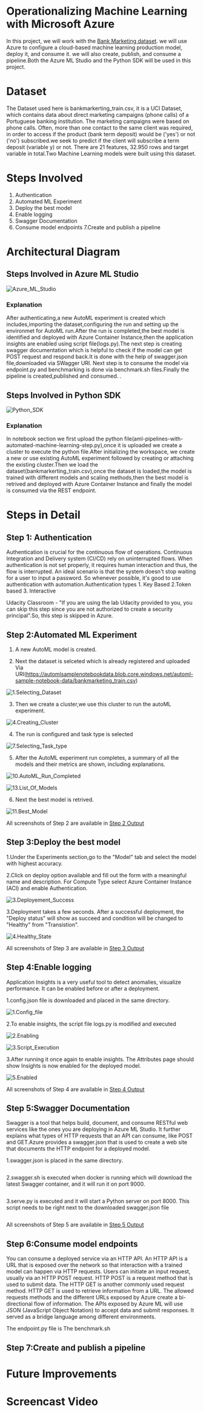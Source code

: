 # Operationalizing Machine Learning with Microsoft Azure

In this project, we will work with the [Bank Marketing dataset](https://github.com/Harini-Pavithra/Machine-Learning-Engineer-with-Microsoft-Azure-Nanodegree/tree/main/Operationalizing%20Machine%20Learning/Dataset). we will use Azure to configure a cloud-based machine learning production model, deploy it, and consume it. we will also create, publish, and consume a pipeline.Both the Azure ML Studio and the Python SDK will be used in this project.

# Dataset
The Dataset used here is bankmarkerting_train.csv, it is a UCI Dataset, which contains data about direct marketing campaigns (phone calls) of a Portuguese banking institution. The marketing campaigns were based on phone calls. Often, more than one contact to the same client was required, in order to access if the product (bank term deposit) would be ('yes') or not ('no') subscribed.we seek to predict if the client will subscribe a term deposit (variable y) or not. There are 21 features, 32.950 rows and target variable in total.Two Machine Learning models were built using this dataset.

# Steps Involved

1. Authentication
2. Automated ML Experiment
3. Deploy the best model
4. Enable logging
5. Swagger Documentation
6. Consume model endpoints
7.Create and publish a pipeline

# Architectural Diagram

## Steps Involved in Azure ML Studio
![Azure_ML_Studio](https://github.com/Harini-Pavithra/Machine-Learning-Engineer-with-Microsoft-Azure-Nanodegree/blob/main/Operationalizing%20Machine%20Learning/Architecture%20Diagram/Azure_ML_Studio.JPG)

### Explanation

After authenticating,a new AutoML experiment is created which includes,importing the dataset,configuring the run and setting up the environmet for AutoML run.After the run is completed,the best model is identified and deployed with Azure Container Instance,then the application insights are enabled using script file(logs.py).The next step is creating swagger documentation which is helpful to check if the model can get POST request and respond back.It is done with the help of swagger.json file,downloaded via SWagger URI. Next step is to consume the model via endpoint.py and benchmarking is done via benchmark.sh files.Finally the pipeline is created,published and consumed.
.

## Steps Involved in Python SDK
![Python_SDK](https://github.com/Harini-Pavithra/Machine-Learning-Engineer-with-Microsoft-Azure-Nanodegree/blob/main/Operationalizing%20Machine%20Learning/Architecture%20Diagram/Python_SDK.JPG)


### Explanation

In notebook section we first upload the python file(aml-pipelines-with-automated-machine-learning-step.py),once it is uploaded we create a cluster to execute the python file.After initializing the workspace, we create a new or use existing AutoML experiment followed by creating or attaching the existing cluster.Then we load the dataset(bankmarkerting_train.csv),once the dataset is loaded,the model is trained with different models and scaling methods,then the best model is retrived and deployed with Azure Container Instance and finally the model is consumed via the REST endpoint.

# Steps in Detail

## Step 1: Authentication

Authentication is crucial for the continuous flow of operations. Continuous Integration and Delivery system (CI/CD) rely on uninterrupted flows. When authentication is not set properly, it requires human interaction and thus, the flow is interrupted. An ideal scenario is that the system doesn't stop waiting for a user to input a password. So whenever possible, it's good to use authentication with automation.Authentication types 1. Key Based 2.Token based 3. Interactive

Udacity Classroom - "If you are using the lab Udacity provided to you, you can skip this step since you are not authorized to create a security principal".So, this step is skipped in Azure.

## Step 2:Automated ML Experiment

1. A new AutoML model is created.

2. Next the dataset is selceted which is already registered and uploaded Via URI(https://automlsamplenotebookdata.blob.core.windows.net/automl-sample-notebook-data/bankmarketing_train.csv)

![1.Selecting_Dataset](https://github.com/Harini-Pavithra/Machine-Learning-Engineer-with-Microsoft-Azure-Nanodegree/blob/main/Operationalizing%20Machine%20Learning/Step%202%20Output/1.Selecting_Dataset.JPG)

3. Then we create a cluster,we use this cluster to run the autoML experiment.

![4.Creating_Cluster](https://github.com/Harini-Pavithra/Machine-Learning-Engineer-with-Microsoft-Azure-Nanodegree/blob/main/Operationalizing%20Machine%20Learning/Step%202%20Output/4.Creating_Cluster.JPG)

4. The run is configured and task type is selected

![7.Selecting_Task_type](https://github.com/Harini-Pavithra/Machine-Learning-Engineer-with-Microsoft-Azure-Nanodegree/blob/main/Operationalizing%20Machine%20Learning/Step%202%20Output/7.Selecting_Task_type.JPG)

5. After the AutoML experiment run completes, a summary of all the models and their metrics are shown, including explanations.

![10.AutoML_Run_Completed](https://github.com/Harini-Pavithra/Machine-Learning-Engineer-with-Microsoft-Azure-Nanodegree/blob/main/Operationalizing%20Machine%20Learning/Step%202%20Output/10.AutoML_Run_Completed.JPG)

![13.List_Of_Models](https://github.com/Harini-Pavithra/Machine-Learning-Engineer-with-Microsoft-Azure-Nanodegree/blob/main/Operationalizing%20Machine%20Learning/Step%202%20Output/13.List_Of_Models.JPG)

6. Next the best model is retrived.

![11.Best_Model](https://github.com/Harini-Pavithra/Machine-Learning-Engineer-with-Microsoft-Azure-Nanodegree/blob/main/Operationalizing%20Machine%20Learning/Step%202%20Output/11.Best_Model.JPG)

All screenshots of Step 2 are available in [Step 2 Output](https://github.com/Harini-Pavithra/Machine-Learning-Engineer-with-Microsoft-Azure-Nanodegree/tree/main/Operationalizing%20Machine%20Learning/Step%202%20Output)

## Step 3:Deploy the best model

1.Under the Experiments section,go to the "Model" tab and select the model with highest accuracy.

2.Click on deploy option available and fill out the form with a meaningful name and description. For Compute Type select Azure Container Instance (ACI) and enable Authentication.

![3.Deployement_Success](https://github.com/Harini-Pavithra/Machine-Learning-Engineer-with-Microsoft-Azure-Nanodegree/blob/main/Operationalizing%20Machine%20Learning/Step%203%20Outputs/3.Deployement_Success.JPG)

3.Deployment takes a few seconds. After a successful deployment, the "Deploy status" will show as succeed and condition will be changed to "Healthy" from "Transistion".

![4.Healthy_State](https://github.com/Harini-Pavithra/Machine-Learning-Engineer-with-Microsoft-Azure-Nanodegree/blob/main/Operationalizing%20Machine%20Learning/Step%203%20Outputs/4.Healthy_State.JPG
)

All screenshots of Step 3 are available in [Step 3 Output](https://github.com/Harini-Pavithra/Machine-Learning-Engineer-with-Microsoft-Azure-Nanodegree/tree/main/Operationalizing%20Machine%20Learning/Step%203%20Outputs)

## Step 4:Enable logging

Application Insights is a very useful tool to detect anomalies, visualize performance. It can be enabled before or after a deployment. 

1.config.json file is downloaded and placed in the same directory.

![1.Config_file](https://github.com/Harini-Pavithra/Machine-Learning-Engineer-with-Microsoft-Azure-Nanodegree/blob/main/Operationalizing%20Machine%20Learning/Step%204%20Outputs/1.Config_file.jpg)

2.To enable insights, the script file logs.py is modified and executed

![2.Enabling](https://github.com/Harini-Pavithra/Machine-Learning-Engineer-with-Microsoft-Azure-Nanodegree/blob/main/Operationalizing%20Machine%20Learning/Step%204%20Outputs/2.Enabling.JPG)

![3.Script_Execution](https://github.com/Harini-Pavithra/Machine-Learning-Engineer-with-Microsoft-Azure-Nanodegree/blob/main/Operationalizing%20Machine%20Learning/Step%204%20Outputs/3.Script_Execution.JPG)

3.After running it once again to enable insights. The Attributes page should show Insights is now enabled for the deployed model.

![5.Enabled](https://github.com/Harini-Pavithra/Machine-Learning-Engineer-with-Microsoft-Azure-Nanodegree/blob/main/Operationalizing%20Machine%20Learning/Step%204%20Outputs/5.Enabled.JPG)

All screenshots of Step 4 are available in [Step 4 Output](https://github.com/Harini-Pavithra/Machine-Learning-Engineer-with-Microsoft-Azure-Nanodegree/tree/main/Operationalizing%20Machine%20Learning/Step%204%20Outputs)
## Step 5:Swagger Documentation

Swagger is a tool that helps build, document, and consume RESTful web services like the ones you are deploying in Azure ML Studio. It further explains what types of HTTP requests that an API can consume, like POST and GET.Azure provides a swagger.json that is used to create a web site that documents the HTTP endpoint for a deployed model.

1.swagger.json is placed in the same directory.

![]()

2.swagger.sh is executed when docker is running which will download the latest Swagger container, and it will run it on port 9000.

![]()

3.serve.py is executed and it will start a Python server on port 8000. This script needs to be right next to the downloaded swagger.json file

![]()

All screenshots of Step 5 are available in [Step 5 Output]()

## Step 6:Consume model endpoints

You can consume a deployed service via an HTTP API. An HTTP API is a URL that is exposed over the network so that interaction with a trained model can happen via HTTP requests.
Users can initiate an input request, usually via an HTTP POST request. HTTP POST is a request method that is used to submit data. The HTTP GET is another commonly used request method. HTTP GET is used to retrieve information from a URL. The allowed requests methods and the different URLs exposed by Azure create a bi-directional flow of information.
The APIs exposed by Azure ML will use JSON (JavaScript Object Notation) to accept data and submit responses. It served as a bridge language among different environments.

The endpoint.py file is 
The benchmark.sh 


## Step 7:Create and publish a pipeline




# Future Improvements

# Screencast Video
